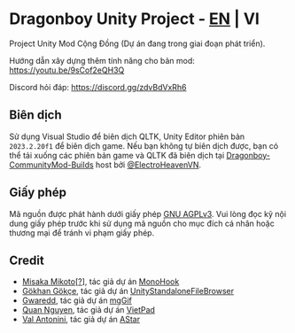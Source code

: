 # Dragonboy Unity Project - [EN](./README_EN.md) | VI
Project Unity Mod Cộng Đồng (Dự án đang trong giai đoạn phát triển).

Hướng dẫn xây dựng thêm tính năng cho bản mod: https://youtu.be/9sCof2eQH3Q

Discord hỏi đáp: https://discord.gg/zdvBdVxRh6

## Biên dịch
Sử dụng Visual Studio để biên dịch QLTK, Unity Editor phiên bản `2023.2.20f1` để biên dịch game. Nếu bạn không tự biên dịch được, bạn có thể tải xuống các phiên bản game và QLTK đã biên dịch tại [Dragonboy-CommunityMod-Builds](https://github.com/ElectroHeavenVN/Dragonboy-CommunityMod-Builds) host bởi [@ElectroHeavenVN](https://github.com/ElectroHeavenVN).

## Giấy phép
Mã nguồn được phát hành dưới giấy phép [GNU AGPLv3](https://www.gnu.org/licenses/agpl-3.0.en.html). Vui lòng đọc kỹ nội dung giấy phép trước khi sử dụng mã nguồn cho mục đích cá nhân hoặc thương mại để tránh vi phạm giấy phép.

## Credit
- [Misaka Mikoto](https://github.com/Misaka-Mikoto-Tech/)[[?](https://toaruvietnamese.fandom.com/vi/wiki/Misaka_Mikoto)], tác giả dự án [MonoHook](https://github.com/Misaka-Mikoto-Tech/MonoHook)
- [Gökhan Gökçe](https://github.com/gkngkc/), tác giả dự án [UnityStandaloneFileBrowser](https://github.com/gkngkc/UnityStandaloneFileBrowser)
- [Gwaredd](https://github.com/gwaredd/), tác giả dự án [mgGif](https://github.com/gwaredd/mgGif)
- [Quan Nguyen](https://sourceforge.net/u/nguyenq/profile/), tác giả dự án [VietPad](https://sourceforge.net/projects/vietpad/)
- [Val Antonini](https://github.com/valantonini/), tác giả dự án [AStar](https://github.com/valantonini/AStar)
